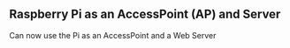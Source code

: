 ## Raspberry Pi as an AccessPoint (AP) and Server
Can now use the Pi as an AccessPoint and a Web Server
